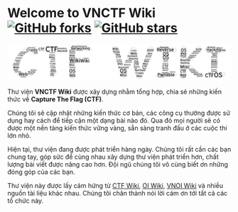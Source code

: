 # Welcome to **VNCTF Wiki** [![GitHub forks](https://img.shields.io/github/forks/vnctfwiki/VNCTF-Wiki?style=social)](https://github.com/vnctfwiki/VNCTF-Wiki/network) [![GitHub stars](https://img.shields.io/github/stars/vnctfwiki/VNCTF-Wiki?style=social)](https://github.com/vnctfwiki/VNCTF-Wiki/stargazers)

![VNCTF Wiki](docs/images/vnctfwiki.png)

Thư viện **VNCTF Wiki** được xây dựng nhằm tổng hợp, chia sẻ những kiến thức về **Capture The Flag (CTF)**. 

Chúng tôi sẽ cập nhật những kiến thức cơ bản, các công cụ thường được sử dụng hay cách để tiếp cận một dạng
 bài nào đó. Qua đó mọi người sẽ có được một nền tảng kiến thức vững vàng, sẵn sàng tranh đấu ở các cuộc thi lớn nhỏ. 

Hiện tại, thư viện đang được phát triển hàng ngày. Chúng tôi rất cần các bạn chung tay, góp sức để cùng nhau xây dựng 
thư viện phát triển hơn, chất lượng bài viết được nâng cao hơn. Đội ngũ chúng tôi vô cùng biết ơn những đóng góp của các bạn. 

Thư viện này được lấy cảm hứng từ [CTF Wiki](https://ctf-wiki.org/), [OI Wiki](https://oi-wiki.org), [VNOI Wiki](https://vnoi.info/wiki/Home) và nhiều nguồn tài liệu khác nhau. Chúng tôi chân thành nói lời cám ơn tới tất cả các tổ chức này.